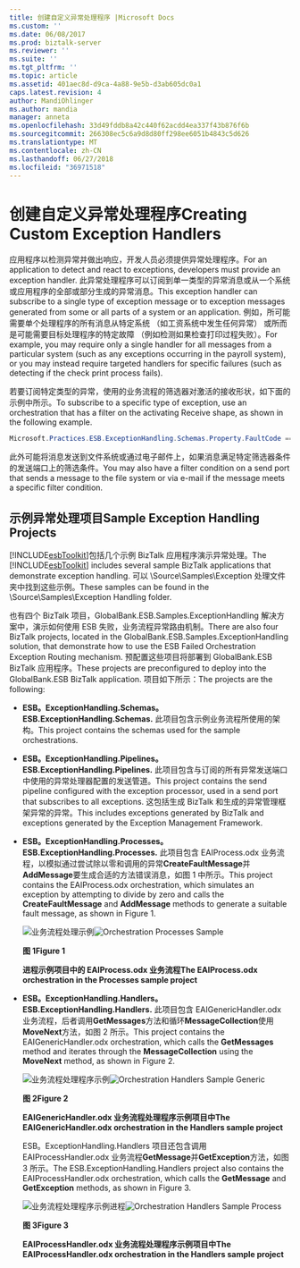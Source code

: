```yaml
---
title: 创建自定义异常处理程序 |Microsoft Docs
ms.custom: ''
ms.date: 06/08/2017
ms.prod: biztalk-server
ms.reviewer: ''
ms.suite: ''
ms.tgt_pltfrm: ''
ms.topic: article
ms.assetid: 401aec8d-d9ca-4a88-9e5b-d3ab605dc0a1
caps.latest.revision: 4
author: MandiOhlinger
ms.author: mandia
manager: anneta
ms.openlocfilehash: 33d49fddb8a42c440f62acdd4ea337f43b876f6b
ms.sourcegitcommit: 266308ec5c6a9d8d80ff298ee6051b4843c5d626
ms.translationtype: MT
ms.contentlocale: zh-CN
ms.lasthandoff: 06/27/2018
ms.locfileid: "36971518"
---
```

# <a name="creating-custom-exception-handlers"></a><span data-ttu-id="e5f3e-102">创建自定义异常处理程序</span><span class="sxs-lookup"><span data-stu-id="e5f3e-102">Creating Custom Exception Handlers</span></span>
<span data-ttu-id="e5f3e-103">应用程序以检测异常并做出响应，开发人员必须提供异常处理程序。</span><span class="sxs-lookup"><span data-stu-id="e5f3e-103">For an application to detect and react to exceptions, developers must provide an exception handler.</span></span> <span data-ttu-id="e5f3e-104">此异常处理程序可以订阅到单一类型的异常消息或从一个系统或应用程序的全部或部分生成的异常消息。</span><span class="sxs-lookup"><span data-stu-id="e5f3e-104">This exception handler can subscribe to a single type of exception message or to exception messages generated from some or all parts of a system or an application.</span></span> <span data-ttu-id="e5f3e-105">例如，所可能需要单个处理程序的所有消息从特定系统 （如工资系统中发生任何异常） 或所而是可能需要目标处理程序的特定故障 （例如检测如果检查打印过程失败）。</span><span class="sxs-lookup"><span data-stu-id="e5f3e-105">For example, you may require only a single handler for all messages from a particular system (such as any exceptions occurring in the payroll system), or you may instead require targeted handlers for specific failures (such as detecting if the check print process fails).</span></span>  
  
 <span data-ttu-id="e5f3e-106">若要订阅特定类型的异常，使用的业务流程的筛选器对激活的接收形状，如下面的示例中所示。</span><span class="sxs-lookup"><span data-stu-id="e5f3e-106">To subscribe to a specific type of exception, use an orchestration that has a filter on the activating Receive shape, as shown in the following example.</span></span>  
  
```csharp  
Microsoft.Practices.ESB.ExceptionHandling.Schemas.Property.FaultCode == "1000";  
```  
  
 <span data-ttu-id="e5f3e-107">此外可能将消息发送到文件系统或通过电子邮件上，如果消息满足特定筛选器条件的发送端口上的筛选条件。</span><span class="sxs-lookup"><span data-stu-id="e5f3e-107">You may also have a filter condition on a send port that sends a message to the file system or via e-mail if the message meets a specific filter condition.</span></span>  
  
## <a name="sample-exception-handling-projects"></a><span data-ttu-id="e5f3e-108">示例异常处理项目</span><span class="sxs-lookup"><span data-stu-id="e5f3e-108">Sample Exception Handling Projects</span></span>  
 <span data-ttu-id="e5f3e-109">[!INCLUDE[esbToolkit](../includes/esbtoolkit-md.md)]包括几个示例 BizTalk 应用程序演示异常处理。</span><span class="sxs-lookup"><span data-stu-id="e5f3e-109">The [!INCLUDE[esbToolkit](../includes/esbtoolkit-md.md)] includes several sample BizTalk applications that demonstrate exception handling.</span></span> <span data-ttu-id="e5f3e-110">可以 \Source\Samples\Exception 处理文件夹中找到这些示例。</span><span class="sxs-lookup"><span data-stu-id="e5f3e-110">These samples can be found in the \Source\Samples\Exception Handling folder.</span></span>  
  
 <span data-ttu-id="e5f3e-111">也有四个 BizTalk 项目，GlobalBank.ESB.Samples.ExceptionHandling 解决方案中，演示如何使用 ESB 失败，业务流程异常路由机制。</span><span class="sxs-lookup"><span data-stu-id="e5f3e-111">There are also four BizTalk projects, located in the GlobalBank.ESB.Samples.ExceptionHandling solution, that demonstrate how to use the ESB Failed Orchestration Exception Routing mechanism.</span></span> <span data-ttu-id="e5f3e-112">预配置这些项目将部署到 GlobalBank.ESB BizTalk 应用程序。</span><span class="sxs-lookup"><span data-stu-id="e5f3e-112">These projects are preconfigured to deploy into the GlobalBank.ESB BizTalk application.</span></span> <span data-ttu-id="e5f3e-113">项目如下所示：</span><span class="sxs-lookup"><span data-stu-id="e5f3e-113">The projects are the following:</span></span>  
  
- <span data-ttu-id="e5f3e-114">**ESB。ExceptionHandling.Schemas。**</span><span class="sxs-lookup"><span data-stu-id="e5f3e-114">**ESB.ExceptionHandling.Schemas.**</span></span> <span data-ttu-id="e5f3e-115">此项目包含示例业务流程所使用的架构。</span><span class="sxs-lookup"><span data-stu-id="e5f3e-115">This project contains the schemas used for the sample orchestrations.</span></span>  
  
- <span data-ttu-id="e5f3e-116">**ESB。ExceptionHandling.Pipelines。**</span><span class="sxs-lookup"><span data-stu-id="e5f3e-116">**ESB.ExceptionHandling.Pipelines.**</span></span> <span data-ttu-id="e5f3e-117">此项目包含与订阅的所有异常发送端口中使用的异常处理器配置的发送管道。</span><span class="sxs-lookup"><span data-stu-id="e5f3e-117">This project contains the send pipeline configured with the exception processor, used in a send port that subscribes to all exceptions.</span></span> <span data-ttu-id="e5f3e-118">这包括生成 BizTalk 和生成的异常管理框架异常的异常。</span><span class="sxs-lookup"><span data-stu-id="e5f3e-118">This includes exceptions generated by BizTalk and exceptions generated by the Exception Management Framework.</span></span>  
  
- <span data-ttu-id="e5f3e-119">**ESB。ExceptionHandling.Processes。**</span><span class="sxs-lookup"><span data-stu-id="e5f3e-119">**ESB.ExceptionHandling.Processes.**</span></span> <span data-ttu-id="e5f3e-120">此项目包含 EAIProcess.odx 业务流程，以模拟通过尝试除以零和调用的异常**CreateFaultMessage**并**AddMessage**要生成合适的方法错误消息，如图 1 中所示。</span><span class="sxs-lookup"><span data-stu-id="e5f3e-120">This project contains the EAIProcess.odx orchestration, which simulates an exception by attempting to divide by zero and calls the **CreateFaultMessage** and **AddMessage** methods to generate a suitable fault message, as shown in Figure 1.</span></span>  
  
   <span data-ttu-id="e5f3e-121">![业务流程处理示例](../esb-toolkit/media/ch4-orchestrationprocessessample.gif "Ch4-OrchestrationProcessesSample")</span><span class="sxs-lookup"><span data-stu-id="e5f3e-121">![Orchestration Processes Sample](../esb-toolkit/media/ch4-orchestrationprocessessample.gif "Ch4-OrchestrationProcessesSample")</span></span>  
  
   <span data-ttu-id="e5f3e-122">**图 1**</span><span class="sxs-lookup"><span data-stu-id="e5f3e-122">**Figure 1**</span></span>  
  
  <span data-ttu-id="e5f3e-123">**进程示例项目中的 EAIProcess.odx 业务流程**</span><span class="sxs-lookup"><span data-stu-id="e5f3e-123">**The EAIProcess.odx orchestration in the Processes sample project**</span></span>  
  
- <span data-ttu-id="e5f3e-124">**ESB。ExceptionHandling.Handlers。**</span><span class="sxs-lookup"><span data-stu-id="e5f3e-124">**ESB.ExceptionHandling.Handlers.**</span></span> <span data-ttu-id="e5f3e-125">此项目包含 EAIGenericHandler.odx 业务流程，后者调用**GetMessages**方法和循环**MessageCollection**使用**MoveNext**方法，如图 2 所示。</span><span class="sxs-lookup"><span data-stu-id="e5f3e-125">This project contains the EAIGenericHandler.odx orchestration, which calls the **GetMessages** method and iterates through the **MessageCollection** using the **MoveNext** method, as shown in Figure 2.</span></span>  
  
  <span data-ttu-id="e5f3e-126">![业务流程处理程序示例](../esb-toolkit/media/ch4-orchestrationhandlerssamplegeneric.gif "Ch4-OrchestrationHandlersSampleGeneric")</span><span class="sxs-lookup"><span data-stu-id="e5f3e-126">![Orchestration Handlers Sample Generic](../esb-toolkit/media/ch4-orchestrationhandlerssamplegeneric.gif "Ch4-OrchestrationHandlersSampleGeneric")</span></span>  
  
  <span data-ttu-id="e5f3e-127">**图 2**</span><span class="sxs-lookup"><span data-stu-id="e5f3e-127">**Figure 2**</span></span>  
  
  <span data-ttu-id="e5f3e-128">**EAIGenericHandler.odx 业务流程处理程序示例项目中**</span><span class="sxs-lookup"><span data-stu-id="e5f3e-128">**The EAIGenericHandler.odx orchestration in the Handlers sample project**</span></span>  
  
  <span data-ttu-id="e5f3e-129">ESB。ExceptionHandling.Handlers 项目还包含调用 EAIProcessHandler.odx 业务流程**GetMessage**并**GetException**方法，如图 3 所示。</span><span class="sxs-lookup"><span data-stu-id="e5f3e-129">The ESB.ExceptionHandling.Handlers project also contains the EAIProcessHandler.odx orchestration, which calls the **GetMessage** and **GetException** methods, as shown in Figure 3.</span></span>  
  
  <span data-ttu-id="e5f3e-130">![业务流程处理程序示例进程](../esb-toolkit/media/ch4-orchestrationhandlerssampleprocess.gif "Ch4-OrchestrationHandlersSampleProcess")</span><span class="sxs-lookup"><span data-stu-id="e5f3e-130">![Orchestration Handlers Sample Process](../esb-toolkit/media/ch4-orchestrationhandlerssampleprocess.gif "Ch4-OrchestrationHandlersSampleProcess")</span></span>  
  
  <span data-ttu-id="e5f3e-131">**图 3**</span><span class="sxs-lookup"><span data-stu-id="e5f3e-131">**Figure 3**</span></span>  
  
  <span data-ttu-id="e5f3e-132">**EAIProcessHandler.odx 业务流程处理程序示例项目中**</span><span class="sxs-lookup"><span data-stu-id="e5f3e-132">**The EAIProcessHandler.odx orchestration in the Handlers sample project**</span></span>